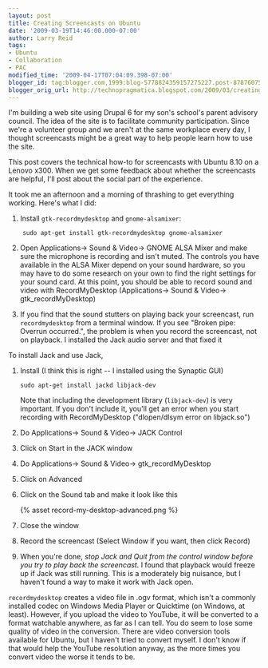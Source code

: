 ```yaml
---
layout: post
title: Creating Screencasts on Ubuntu
date: '2009-03-19T14:46:00.000-07:00'
author: Larry Reid
tags:
- Ubuntu
- Collaboration
- PAC
modified_time: '2009-04-17T07:04:09.398-07:00'
blogger_id: tag:blogger.com,1999:blog-5778824359157275227.post-8787607570862051506
blogger_orig_url: http://technopragmatica.blogspot.com/2009/03/creating-screencasts-on-ubuntu.html
---
```


I'm building a web site using Drupal 6 for my son's school's parent advisory council. The idea of the site is to facilitate community participation. Since we're a volunteer group and we aren't at the same workplace every day, I thought screencasts might be a great way to help people learn how to use the site.

This post covers the technical how-to for screencasts with Ubuntu 8.10 on a Lenovo x300. When we get some feedback about whether the screencasts are helpful, I'll post about the social part of the experience.

It took me an afternoon and a morning of thrashing to get everything working. Here's what I did:

1. Install `gtk-recordmydesktop` and `gnome-alsamixer`:
```
    sudo apt-get install gtk-recordmydesktop gnome-alsamixer
```

2. Open Applications-> Sound & Video-> GNOME ALSA Mixer and make sure the microphone is recording and isn't muted. The controls you have available in the ALSA Mixer depend on your sound hardware, so you may have to do some research on your own to find the right settings for your sound card. At this point, you should be able to record sound and video with RecordMyDesktop (Applications-> Sound & Video-> gtk_recordMyDesktop)

3. If you find that the sound stutters on playing back your screencast, run `recordmydesktop` from a terminal window. If you see "Broken pipe: Overrun occurred.", the problem is when you record the screencast, not on playback. I installed the Jack audio server and that fixed it

To install Jack and use Jack,

1. Install (I think this is right -- I installed using the Synaptic GUI)

    ```
    sudo apt-get install jackd libjack-dev
    ```

    Note that including the development library (`libjack-dev`) is very important. If you don't include it, you'll get an error when you start recording with RecordMyDesktop ("dlopen/dlsym error on libjack.so")

2. Do Applications-> Sound &amp; Video-> JACK Control

3. Click on Start in the JACK window

4. Do Applications-> Sound & Video-> gtk_recordMyDesktop

5. Click on Advanced

6. Click on the Sound tab and make it look like this

    {% asset record-my-desktop-advanced.png %}

7. Close the window

8. Record the screencast (Select Window if you want, then click Record)

9. When you're done, *stop Jack and Quit from the control window before you try to play back the screencast.* I found that playback would freeze up if Jack was still running. This is a moderately big nuisance, but I haven't found a way to make it work with Jack open.

`recordmydesktop` creates a video file in .ogv format, which isn't a commonly installed codec on Windows Media Player or Quicktime (on Windows, at least). However, if you upload the video to YouTube, it will be converted to a format watchable anywhere, as far as I can tell. You do seem to lose some quality of video in the conversion. There are video conversion tools available for Ubuntu, but I haven't tried to convert myself. I don't know if that would help the YouTube resolution anyway, as the more times you convert video the worse it tends to be.
